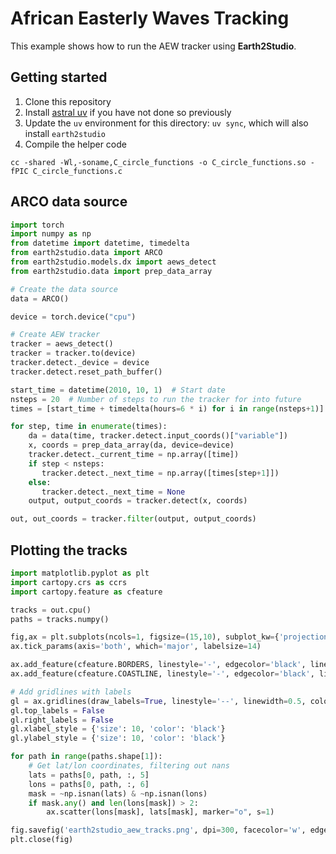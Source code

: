 # African Easterly Waves Tracking

This example shows how to run the AEW tracker using **Earth2Studio**.

## Getting started

1. Clone this repository
1. Install [astral uv](https://github.com/astral-sh/uv) if you have not done so previously
1. Update the `uv` environment for this directory: `uv sync`, which will also install `earth2studio`
1. Compile the helper code
```
cc -shared -Wl,-soname,C_circle_functions -o C_circle_functions.so -fPIC C_circle_functions.c
```

## ARCO data source

```python
import torch
import numpy as np
from datetime import datetime, timedelta 
from earth2studio.data import ARCO
from earth2studio.models.dx import aews_detect
from earth2studio.data import prep_data_array

# Create the data source
data = ARCO()

device = torch.device("cpu")

# Create AEW tracker
tracker = aews_detect()
tracker = tracker.to(device)
tracker.detect._device = device
tracker.detect.reset_path_buffer()

start_time = datetime(2010, 10, 1)  # Start date
nsteps = 20  # Number of steps to run the tracker for into future
times = [start_time + timedelta(hours=6 * i) for i in range(nsteps+1)]

for step, time in enumerate(times):
    da = data(time, tracker.detect.input_coords()["variable"])
    x, coords = prep_data_array(da, device=device)
    tracker.detect._current_time = np.array([time])
    if step < nsteps:
       tracker.detect._next_time = np.array([times[step+1]])
    else:
       tracker.detect._next_time = None
    output, output_coords = tracker.detect(x, coords)

out, out_coords = tracker.filter(output, output_coords)
```

## Plotting the tracks

```python
import matplotlib.pyplot as plt
import cartopy.crs as ccrs
import cartopy.feature as cfeature

tracks = out.cpu()
paths = tracks.numpy()

fig,ax = plt.subplots(ncols=1, figsize=(15,10), subplot_kw={'projection':ccrs.PlateCarree()})
ax.tick_params(axis='both', which='major', labelsize=14)

ax.add_feature(cfeature.BORDERS, linestyle='-', edgecolor='black', linewidth=0.8)
ax.add_feature(cfeature.COASTLINE, linestyle='-', edgecolor='black', linewidth=0.8)

# Add gridlines with labels
gl = ax.gridlines(draw_labels=True, linestyle='--', linewidth=0.5, color='gray')
gl.top_labels = False
gl.right_labels = False
gl.xlabel_style = {'size': 10, 'color': 'black'}
gl.ylabel_style = {'size': 10, 'color': 'black'}

for path in range(paths.shape[1]):
    # Get lat/lon coordinates, filtering out nans
    lats = paths[0, path, :, 5]
    lons = paths[0, path, :, 6]
    mask = ~np.isnan(lats) & ~np.isnan(lons)
    if mask.any() and len(lons[mask]) > 2:
        ax.scatter(lons[mask], lats[mask], marker="o", s=1)

fig.savefig('earth2studio_aew_tracks.png', dpi=300, facecolor='w', edgecolor='w', orientation='portrait', bbox_inches='tight')
plt.close(fig)
```
